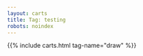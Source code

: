 ```yaml
---
layout: carts
title: Tag: testing
robots: noindex
---
```

{{% include carts.html tag-name="draw" %}}
